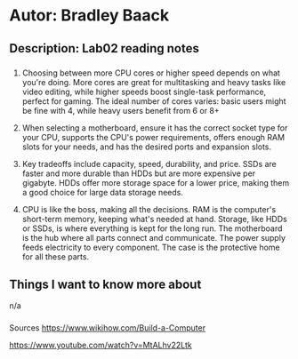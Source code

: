 # Autor: Bradley Baack
## Description: Lab02 reading notes
###
1) Choosing between more CPU cores or higher speed depends on what you're doing. More cores are great for multitasking and heavy tasks like video editing, while higher speeds boost single-task performance, perfect for gaming. The ideal number of cores varies: basic users might be fine with 4, while heavy users benefit from 6 or 8+

2) When selecting a motherboard, ensure it has the correct socket type for your CPU, supports the CPU's power requirements, offers enough RAM slots for your needs, and has the desired ports and expansion slots.

3) Key tradeoffs include capacity, speed, durability, and price. SSDs are faster and more durable than HDDs but are more expensive per gigabyte. HDDs offer more storage space for a lower price, making them a good choice for large data storage needs.

4) CPU is like the boss, making all the decisions. RAM is the computer's short-term memory, keeping what's needed at hand. Storage, like HDDs or SSDs, is where everything is kept for the long run. The motherboard is the hub where all parts connect and communicate. The power supply feeds electricity to every component. The case is the protective home for all these parts.

## Things I want to know more about
n/a


###
Sources
https://www.wikihow.com/Build-a-Computer

https://www.youtube.com/watch?v=MtALhv22Ltk
